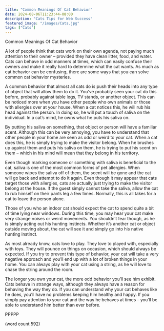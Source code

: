 ```yaml
---
title: "Common Meanings Of Cat Behavior"
date: 2024-08-06T11:23:44-08:00
description: "Cats Tips for Web Success"
featured_image: "/images/Cats.jpg"
tags: ["Cats"]
---
```


Common Meanings Of Cat Behavior

A lot of people think that cats work on their own agenda, not paying much attention to their owner – provided they have clean litter, food, and water.  Cats can behave in odd manners at times, which can easily confuse their owners and make it really hard to determine what the cat wants.  As much as cat behavior can be confusing, there are some ways that you can solve common cat behavior mysteries.

A common behavior that almost all cats do is push their heads into any type of object that will allow them to do it.  You’ve probably seen your cat do this before, probably against table legs, TV stands, or another object.  This can be noticed more when you have other people who own animals or those with allergies over at your house.  When a cat notices this, he will rub his head against the person.  In doing so, he will put a touch of saliva on the individual.  In a cat’s mind, he owns what he puts his saliva on.

By putting his saliva on something, that object or person will have a familiar scent.  Although this can be very annoying, you have to understand that other people in your home are seen as odd or weird to your cat.  When a cat does this, he is simply trying to make the visitor belong.  When he brushes up against them and puts his saliva on them, he is trying to put his scent on them – which in his mind will mean that they belong in his territory.

Even though marking someone or something with saliva is beneficial to the cat, saliva is one of the most common forms of pet allergies.  When someone wipes the saliva off of them, the scent will be gone and the cat will go back and attempt to do it again.  Even though it may appear that cats target those with allergies, cats are actually just trying to make the visitor belong at the house.  If the guest simply cannot take the saliva, allow the cat to rub himself on their pants leg a few times.  Normally, this is all takes for a cat to leave the person alone.

Those of you who an indoor cat should expect the cat to spend quite a bit of time lying near windows.  During this time, you may hear your cat make very strange noises or weird movements.  You shouldn’t fear though, as he is simply acting out his hunting instincts.  Whether it’s another cat or object outside moving about, the cat will see it and simply go into his native hunting instinct.

As most already know, cats love to play.  They love to played with, especially with toys.  They will pounce on things on occasion, which should always be expected.  If you try to prevent this type of behavior, your cat will take a very negative approach and you’ll end up with a lot of broken things in your home.  You can always play with your cat using a string, as he will love to chase the string around the room.  

The longer you own your cat, the more odd behavior you’ll see him exhibit.  Cats behave in strange ways, although they always have a reason for behaving the way they do.  If you can understand why your cat behaves like he does, you’ll have no problems keeping him healthy and happy.  If you simply pay attention to your cat and the way he behaves at times – you’ll be able to understand him better than ever before.

PPPPP

(word count 592)

